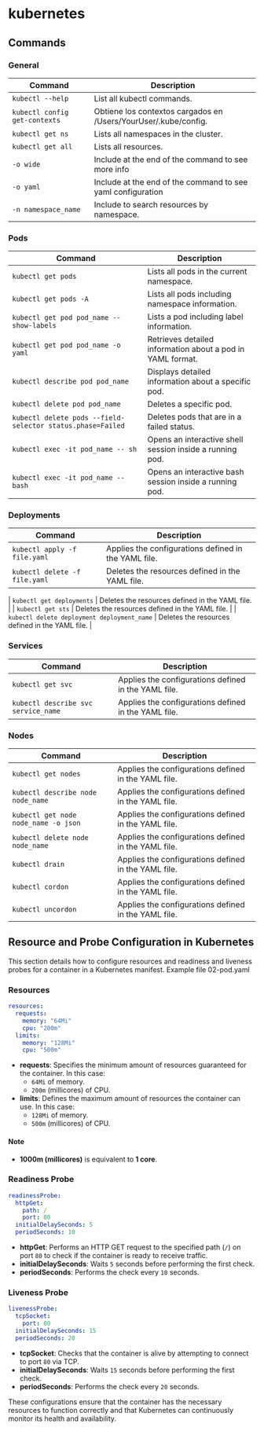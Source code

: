 # kubernetes

## Commands

### General
| Command                                      | Description                                                       |
|----------------------------------------------|-------------------------------------------------------------------|
| `kubectl --help`                             | List all kubectl commands.                                        |
| `kubectl config get-contexts`                | Obtiene los contextos cargados en /Users/YourUser/.kube/config.   |
| `kubectl get ns`                             | Lists all namespaces in the cluster.                              |
| `kubectl get all`                            | Lists all resources.                                              |
| `-o wide`                                    | Include at the end of the command to see more info                |
| `-o yaml`                                    | Include at the end of the command to see yaml configuration       |
| `-n namespace_name`                          | Include to search resources by namespace.                         |

### Pods
| Command                                      | Description                                                       |
|----------------------------------------------|-------------------------------------------------------------------|
| `kubectl get pods`                           | Lists all pods in the current namespace.                          |
| `kubectl get pods -A`                        | Lists all pods including namespace information.                   |
| `kubectl get pod pod_name --show-labels`     | Lists a pod including label information.                          |
| `kubectl get pod pod_name -o yaml`           | Retrieves detailed information about a pod in YAML format.        |
| `kubectl describe pod pod_name`              | Displays detailed information about a specific pod.               |
| `kubectl delete pod pod_name`                | Deletes a specific pod.                                           |
| `kubectl delete pods --field-selector status.phase=Failed` | Deletes pods that are in a failed status.           |
| `kubectl exec -it pod_name -- sh`            | Opens an interactive shell session inside a running pod.          |
| `kubectl exec -it pod_name -- bash`          | Opens an interactive bash session inside a running pod.           |

### Deployments
| Command                                      | Description                                                       |
|----------------------------------------------|-------------------------------------------------------------------|
| `kubectl apply -f file.yaml`                 | Applies the configurations defined in the YAML file.              |
| `kubectl delete -f file.yaml`                | Deletes the resources defined in the YAML file.                   |

| `kubectl get deployments`                | Deletes the resources defined in the YAML file.                   |
| `kubectl get sts`                | Deletes the resources defined in the YAML file.                   |
| `kubectl delete deployment deployment_name`                | Deletes the resources defined in the YAML file.                   |

### Services
| Command                                      | Description                                                       |
|----------------------------------------------|-------------------------------------------------------------------|
| `kubectl get svc`                 | Applies the configurations defined in the YAML file.              |
| `kubectl describe svc service_name`                 | Applies the configurations defined in the YAML file.              |

### Nodes
| Command                                      | Description                                                       |
|----------------------------------------------|-------------------------------------------------------------------|
| `kubectl get nodes`                 | Applies the configurations defined in the YAML file.              |
| `kubectl describe node node_name`                 | Applies the configurations defined in the YAML file.              |
| `kubectl get node node_name -o json`                 | Applies the configurations defined in the YAML file.              |
| `kubectl delete node node_name`                 | Applies the configurations defined in the YAML file.              |
| `kubectl drain`                 | Applies the configurations defined in the YAML file.              |
| `kubectl cordon`                 | Applies the configurations defined in the YAML file.              |
| `kubectl uncordon`                 | Applies the configurations defined in the YAML file.              |


## Resource and Probe Configuration in Kubernetes

This section details how to configure resources and readiness and liveness probes for a container in a Kubernetes manifest. Example file 02-pod.yaml

### Resources

```yaml
resources:
  requests:
    memory: "64Mi"
    cpu: "200m"
  limits:
    memory: "128Mi"
    cpu: "500m"
```

- **requests**: Specifies the minimum amount of resources guaranteed for the container. In this case:
  - `64Mi` of memory.
  - `200m` (millicores) of CPU.
- **limits**: Defines the maximum amount of resources the container can use. In this case:
  - `128Mi` of memory.
  - `500m` (millicores) of CPU.

#### Note

- **1000m (millicores)** is equivalent to **1 core**.

### Readiness Probe

```yaml
readinessProbe:
  httpGet:
    path: /
    port: 80
  initialDelaySeconds: 5
  periodSeconds: 10
```

- **httpGet**: Performs an HTTP GET request to the specified path (`/`) on port `80` to check if the container is ready to receive traffic.
- **initialDelaySeconds**: Waits `5` seconds before performing the first check.
- **periodSeconds**: Performs the check every `10` seconds.

### Liveness Probe

```yaml
livenessProbe:
  tcpSocket:
    port: 80
  initialDelaySeconds: 15
  periodSeconds: 20
```

- **tcpSocket**: Checks that the container is alive by attempting to connect to port `80` via TCP.
- **initialDelaySeconds**: Waits `15` seconds before performing the first check.
- **periodSeconds**: Performs the check every `20` seconds.

These configurations ensure that the container has the necessary resources to function correctly and that Kubernetes can continuously monitor its health and availability.


